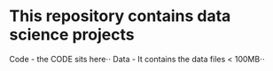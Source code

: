 # This repository contains data science projects
Code - the CODE sits here⋅⋅
Data - It contains the data files < 100MB⋅⋅



